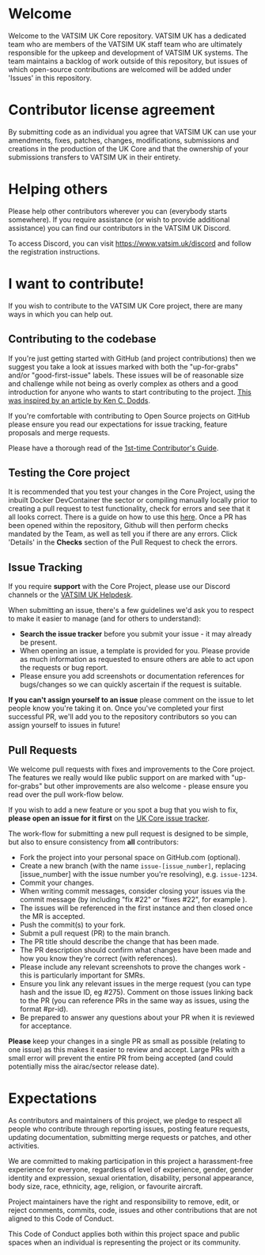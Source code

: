 # Welcome 

Welcome to the VATSIM UK Core repository. VATSIM UK has a dedicated team who are members of the VATSIM UK staff team who are ultimately responsible for the upkeep and development of VATSIM UK systems. The team maintains a backlog of work outside of this repository, but issues of which open-source contributions are welcomed will be added under 'Issues' in this repository.

# Contributor license agreement
By submitting code as an individual you agree that VATSIM UK can use your amendments, fixes, patches, changes, modifications, submissions and creations in the production of the UK Core and that the ownership of your submissions transfers to VATSIM UK in their entirety.

# Helping others
Please help other contributors wherever you can (everybody starts somewhere).  If you require assistance (or wish to provide additional assistance) you can find our contributors in the VATSIM UK Discord.

To access Discord, you can visit https://www.vatsim.uk/discord and follow the registration instructions. 

# I want to contribute!

If you wish to contribute to the VATSIM UK Core project, there are many ways in which you can help out.

## Contributing to the codebase

If you're just getting started with GitHub (and project contributions) then we suggest you take a look at issues marked with both the "up-for-grabs" and/or "good-first-issue" labels.  These issues will be of reasonable size and challenge while not being as overly complex as others and a good introduction for anyone who wants to start contributing to the project.  [This was inspired by an article by Ken C. Dodds](https://medium.com/@kentcdodds/first-timers-only-78281ea47455#.wior7p101).

If you're comfortable with contributing to Open Source projects on GitHub please ensure you read our expectations for issue tracking, feature proposals and merge requests.

Please have a thorough read of the [1st-time Contributor's Guide](https://github.com/VATSIM-UK/core/blob/main/.github/First%20time%20contributors'%20guide.md).

## Testing the Core project

It is recommended that you test your changes in the Core Project, using the inbuilt Docker DevContainer the sector or compiling manually locally prior to creating a pull request to test functionality, check for errors and see that it all looks correct. There is a guide on how to use this [here](https://github.com/VATSIM-UK/core/blob/main/.github/testing.md).
Once a PR has been opened within the repository, Github will then perform checks mandated by the Team, as well as tell you if there are any errors. Click 'Details' in the **Checks** section of the Pull Request to check the errors.

## Issue Tracking

If you require **support** with the Core Project, please use our Discord channels or the [VATSIM UK Helpdesk](https://helpdesk.vatsim.uk).

When submitting an issue, there's a few guidelines we'd ask you to respect to make it easier to manage (and for others to understand):
* **Search the issue tracker** before you submit your issue - it may already be present.
* When opening an issue, a template is provided for you.  Please provide as much information as requested to ensure others are able to act upon the requests or bug report.
* Please ensure you add screenshots or documentation references for bugs/changes so we can quickly ascertain if the request is suitable.

**If you can't assign yourself to an issue** please comment on the issue to let people know you're taking it on. Once you've completed your first successful PR, we'll add you to the repository contributors so you can assign yourself to issues in future!

## Pull Requests

We welcome pull requests with fixes and improvements to the Core project.  The features we really would like public support on are marked with "up-for-grabs" but other improvements are also welcome - please ensure you read over the pull work-flow below.

If you wish to add a new feature or you spot a bug that you wish to fix, **please open an issue for it first** on the [UK Core issue tracker](https://github.com/VATSIM-UK/core/issues).

The work-flow for submitting a new pull request is designed to be simple, but also to ensure consistency from **all** contributors:
* Fork the project into your personal space on GitHub.com (optional).
* Create a new branch (with the name `issue-[issue_number]`, replacing [issue_number] with the issue number you're resolving), e.g. `issue-1234`.
* Commit your changes.
 * When writing commit messages, consider closing your issues via the commit message (by including "fix #22" or "fixes #22", for example ).
  * The issues will be referenced in the first instance and then closed once the MR is accepted.
* Push the commit(s) to your fork.
* Submit a pull request (PR) to the main branch.
* The PR title should describe the change that has been made.
* The PR description should confirm what changes have been made and how you know they're correct (with references).
 * Please include any relevant screenshots to prove the changes work - this is particularly important for SMRs. 
* Ensure you link any relevant issues in the merge request (you can type hash and the issue ID, eg #275).  Comment on those issues linking back to the PR (you can reference PRs in the same way as issues, using the format #pr-id).
* Be prepared to answer any questions about your PR when it is reviewed for acceptance.

**Please** keep your changes in a single PR as small as possible (relating to one issue) as this makes it easier to review and accept.  Large PRs with a small error will prevent the entire PR from being accepted (and could potentially miss the airac/sector release date).

# Expectations
As contributors and maintainers of this project, we pledge to respect all people who contribute through reporting issues, posting feature requests, updating documentation, submitting merge requests or patches, and other activities.

We are committed to making participation in this project a harassment-free experience for everyone, regardless of level of experience, gender, gender identity and expression, sexual orientation, disability, personal appearance, body size, race, ethnicity, age, religion, or favourite aircraft.

Project maintainers have the right and responsibility to remove, edit, or reject comments, commits, code, issues and other contributions that are not aligned to this Code of Conduct.

This Code of Conduct applies both within this project space and public spaces when an individual is representing the project or its community.